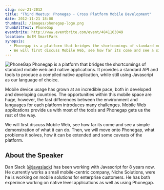 ```yaml
---
slug: nov-21-2012
title: "Third Meetup: Phonegap - Cross Platform Mobile Development"
date: 2012-11-21 18:00
thumbnail: /images/phonegap-logo.png
thumbAltText: PhoneGap
eventbrite: http://www.eventbrite.com/event/4841163049
location: UofM SmartPark
synopsis:
  - Phonegap is a platform that bridges the shortcomings of standard mobile web and native applications. It provides a standard API and tools to produce a compiled native application, while still using Javascript as our language of choice.
  - We will first discuss Mobile Web, see how far its come and see a simple demonstration of what it can do. Then, we will move onto Phonegap, what problems it solves, how it can be extended and some caveats of the platform.
---
```


![PhoneGap](/images/phonegap-logo.png "PhoneGap")
Phonegap is a platform that bridges the shortcomings of standard mobile web and native applications. It provides a standard API and tools to produce a compiled native application, while still using Javascript as our language of choice.

Mobile device usage has grown at an incredible pace, both in developed and developing countries. The opportunities within this mobile space are huge, however, the fast differences between the environment and languages for each platform introduces many challenges. Mobile Web applications provide us with most of the tools and Phonegap gets us the rest of the way.

We will first discuss Mobile Web, see how far its come and see a simple demonstration of what it can do. Then, we will move onto Phonegap, what problems it solves, how it can be extended and some caveats of the platform.

About the Speaker
-----------------

Dan Slack ([@javaslack](https://twitter.com/javaslack)) has been working with Javascript for 8 years now. He currently works a small mobile-centric company, Niche Solutions, were he is working on mobile solutions for enterprise customers. He has both experince working on native level applications as well as using Phonegap. 

